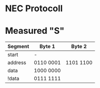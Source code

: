 # NEC Protocoll

# Measured "S"

Segment	| Byte 1	| Byte 2
--------|---------------|-------
start	| -		| 
address	| 0110 0001	| 1101 1100
data	| 1000 0000	| 
!data	| 0111 1111	| 
